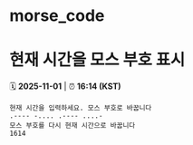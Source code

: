 # morse_code
# 현재 시간을 모스 부호 표시
<!-- MORSE_TIME_START -->
🗓️ **2025-11-01** | ⏰ **16:14 (KST)**

```
현재 시간을 입력하세요. 모스 부호로 바꿉니다
.---- -.... .---- ....-
모스 부호를 다시 현재 시간으로 바꿉니다
1614
```
<!-- MORSE_TIME_END -->

